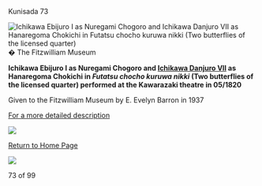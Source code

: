 Kunisada 73

![Ichikawa Ebijuro I as Nuregami Chogoro and Ichikawa Danjuro VII as Hanaregoma Chokichi in Futatsu chocho kuruwa nikki (Two butterflies of the licensed quarter)](kunisada/Part%20III/P.488-1937.jpg)
� The Fitzwilliam Museum

**Ichikawa Ebijuro I as Nuregami Chogoro and [Ichikawa Danjuro VII](..//exhibition/group-8-part-1) as Hanaregoma Chokichi in _Futatsu chocho kuruwa nikki_ (Two butterflies of the licensed quarter) performed at the Kawarazaki theatre in 05/1820**

Given to the Fitzwilliam Museum by E. Evelyn Barron in 1937

[For a more detailed description](../text488.htm)


[![](../backgrounds/back/backward.gif)](kunpt359x3.htm)

[Return to Home Page](../texthomepage.htm)


[![](../backgrounds/back/forward.gif)](kunp481.htm)

73 of 99
